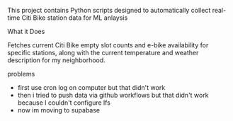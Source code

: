 This project contains Python scripts designed to automatically collect real-time Citi Bike station data 
for ML anlaysis

What it Does

Fetches current Citi Bike empty slot counts and e-bike availability for specific stations, along with 
the current temperature and weather description for my neighborhood.


problems
- first use cron log on computer but that didn't work
- then i tried to push data via github workflows but that didn't work because I couldn't configure lfs
- now im moving to supabase